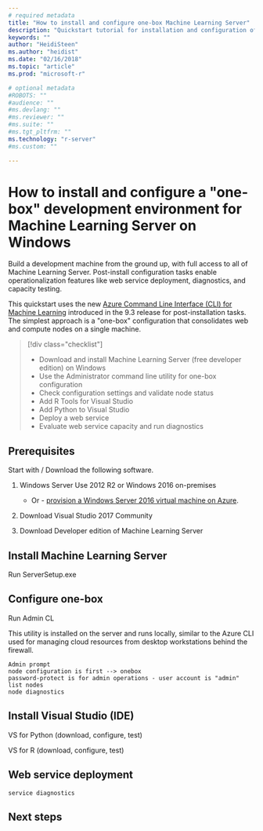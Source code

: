 ```yaml
---
# required metadata
title: "How to install and configure one-box Machine Learning Server"
description: "Quickstart tutorial for installation and configuration of Machine Learning server on Windows"
keywords: ""
author: "HeidiSteen"
ms.author: "heidist"
ms.date: "02/16/2018"
ms.topic: "article"
ms.prod: "microsoft-r"

# optional metadata
#ROBOTS: ""
#audience: ""
#ms.devlang: ""
#ms.reviewer: ""
#ms.suite: ""
#ms.tgt_pltfrm: ""
ms.technology: "r-server"
#ms.custom: ""

---
```


# How to install and configure a "one-box" development environment for Machine Learning Server on Windows

Build a development machine from the ground up, with full access to all of Machine Learning Server. Post-install configuration tasks enable operationalization features like web service deployment, diagnostics, and capacity testing. 

This quickstart uses the new [Azure Command Line Interface (CLI) for Machine Learning](../operationalize/configure/admin-cli-launch.md) introduced in the 9.3 release for post-installation tasks. The simplest approach is a "one-box" configuration that consolidates web and compute nodes on a single machine.

> [!div class="checklist"]
> * Download and install Machine Learning Server (free developer edition) on Windows
> * Use the Administrator command line utility for one-box configuration
> * Check configuration settings and validate node status
> * Add R Tools for Visual Studio
> * Add Python to Visual Studio
> * Deploy a web service
> * Evaluate web service capacity and run diagnostics

## Prerequisites

Start with / Download the following software. 

1. Windows Server
    Use 2012 R2 or Windows 2016 on-premises
    - Or - [provision a Windows Server 2016 virtual machine on Azure](https://azure.microsoft.com/free/services/virtual-machines/).

2. Download Visual Studio 2017 Community 

3. Download Developer edition of Machine Learning Server

## Install Machine Learning Server

Run ServerSetup.exe

## Configure one-box
Run Admin CL

This utility is installed on the server and runs locally, similar to the Azure CLI used for managing cloud resources from desktop workstations behind the firewall.

    Admin prompt
    node configuration is first --> onebox
    password-protect is for admin operations - user account is "admin"
    list nodes
    node diagnostics

## Install Visual Studio (IDE)

VS for Python (download, configure, test)

VS for R (download, configure, test)

## Web service deployment

    service diagnostics

## Next steps